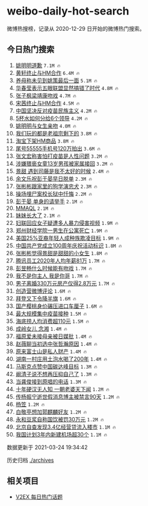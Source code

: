 # weibo-daily-hot-search

微博热搜榜，记录从 2020-12-29 日开始的微博热门搜索。

## 今日热门搜索

<!-- BEGIN -->

1. [姚明明道歉](https://s.weibo.com/weibo?q=%E5%A7%9A%E6%98%8E%E6%98%8E%E9%81%93%E6%AD%89&Refer=top) `7.1M 🔥`
1. [黄轩终止与HM合作](https://s.weibo.com/weibo?q=%23%E9%BB%84%E8%BD%A9%E7%BB%88%E6%AD%A2%E4%B8%8EHM%E5%90%88%E4%BD%9C%23&Refer=top) `6.4M 🔥`
1. [养母称未见到姚策最后一面](https://s.weibo.com/weibo?q=%23%E5%85%BB%E6%AF%8D%E7%A7%B0%E6%9C%AA%E8%A7%81%E5%88%B0%E5%A7%9A%E7%AD%96%E6%9C%80%E5%90%8E%E4%B8%80%E9%9D%A2%23&Refer=top) `5.1M 🔥`
1. [华春莹表示五眼联盟显然搞错了时代](https://s.weibo.com/weibo?q=%23%E5%8D%8E%E6%98%A5%E8%8E%B9%E8%A1%A8%E7%A4%BA%E4%BA%94%E7%9C%BC%E8%81%94%E7%9B%9F%E6%98%BE%E7%84%B6%E6%90%9E%E9%94%99%E4%BA%86%E6%97%B6%E4%BB%A3%23&Refer=top) `4.8M 🔥`
1. [张子枫梁靖康吻戏](https://s.weibo.com/weibo?q=%23%E5%BC%A0%E5%AD%90%E6%9E%AB%E6%A2%81%E9%9D%96%E5%BA%B7%E5%90%BB%E6%88%8F%23&Refer=top) `4.7M 🔥`
1. [宋茜终止与HM合作](https://s.weibo.com/weibo?q=%23%E5%AE%8B%E8%8C%9C%E7%BB%88%E6%AD%A2%E4%B8%8EHM%E5%90%88%E4%BD%9C%23&Refer=top) `4.5M 🔥`
1. [中国坚决反对疫苗民族主义](https://s.weibo.com/weibo?q=%23%E4%B8%AD%E5%9B%BD%E5%9D%9A%E5%86%B3%E5%8F%8D%E5%AF%B9%E7%96%AB%E8%8B%97%E6%B0%91%E6%97%8F%E4%B8%BB%E4%B9%89%23&Refer=top) `4.2M 🔥`
1. [5杯水如何分给6个领导](https://s.weibo.com/weibo?q=%235%E6%9D%AF%E6%B0%B4%E5%A6%82%E4%BD%95%E5%88%86%E7%BB%996%E4%B8%AA%E9%A2%86%E5%AF%BC%23&Refer=top) `4.2M 🔥`
1. [姚明明与女生亲吻](https://s.weibo.com/weibo?q=%23%E5%A7%9A%E6%98%8E%E6%98%8E%E4%B8%8E%E5%A5%B3%E7%94%9F%E4%BA%B2%E5%90%BB%23&Refer=top) `4.0M 🔥`
1. [我们玩的都是老祖宗剩下的](https://s.weibo.com/weibo?q=%23%E6%88%91%E4%BB%AC%E7%8E%A9%E7%9A%84%E9%83%BD%E6%98%AF%E8%80%81%E7%A5%96%E5%AE%97%E5%89%A9%E4%B8%8B%E7%9A%84%23&Refer=top) `3.8M 🔥`
1. [淘宝下架HM商品](https://s.weibo.com/weibo?q=%E6%B7%98%E5%AE%9D%E4%B8%8B%E6%9E%B6HM%E5%95%86%E5%93%81&Refer=top) `3.8M 🔥`
1. [尾号55555手机号120万拍出](https://s.weibo.com/weibo?q=%23%E5%B0%BE%E5%8F%B755555%E6%89%8B%E6%9C%BA%E5%8F%B7120%E4%B8%87%E6%8B%8D%E5%87%BA%23&Refer=top) `3.6M 🔥`
1. [张文宏称害怕打疫苗是人性问题](https://s.weibo.com/weibo?q=%23%E5%BC%A0%E6%96%87%E5%AE%8F%E7%A7%B0%E5%AE%B3%E6%80%95%E6%89%93%E7%96%AB%E8%8B%97%E6%98%AF%E4%BA%BA%E6%80%A7%E9%97%AE%E9%A2%98%23&Refer=top) `3.2M 🔥`
1. [涉嫌猥亵女童13岁男孩被家属接回](https://s.weibo.com/weibo?q=%23%E6%B6%89%E5%AB%8C%E7%8C%A5%E4%BA%B5%E5%A5%B3%E7%AB%A513%E5%B2%81%E7%94%B7%E5%AD%A9%E8%A2%AB%E5%AE%B6%E5%B1%9E%E6%8E%A5%E5%9B%9E%23&Refer=top) `3.2M 🔥`
1. [景甜 遇到司藤是我不太好的时候](https://s.weibo.com/weibo?q=%E6%99%AF%E7%94%9C%20%E9%81%87%E5%88%B0%E5%8F%B8%E8%97%A4%E6%98%AF%E6%88%91%E4%B8%8D%E5%A4%AA%E5%A5%BD%E7%9A%84%E6%97%B6%E5%80%99&Refer=top) `2.4M 🔥`
1. [余文乐祝彭于晏早日脱单](https://s.weibo.com/weibo?q=%23%E4%BD%99%E6%96%87%E4%B9%90%E7%A5%9D%E5%BD%AD%E4%BA%8E%E6%99%8F%E6%97%A9%E6%97%A5%E8%84%B1%E5%8D%95%23&Refer=top) `2.3M 🔥`
1. [张彬彬跟家里的狗学演忠犬](https://s.weibo.com/weibo?q=%23%E5%BC%A0%E5%BD%AC%E5%BD%AC%E8%B7%9F%E5%AE%B6%E9%87%8C%E7%9A%84%E7%8B%97%E5%AD%A6%E6%BC%94%E5%BF%A0%E7%8A%AC%23&Refer=top) `2.3M 🔥`
1. [操场埋尸案校长狱中忏悔](https://s.weibo.com/weibo?q=%23%E6%93%8D%E5%9C%BA%E5%9F%8B%E5%B0%B8%E6%A1%88%E6%A0%A1%E9%95%BF%E7%8B%B1%E4%B8%AD%E5%BF%8F%E6%82%94%23&Refer=top) `2.2M 🔥`
1. [彭于晏 单身的请举手](https://s.weibo.com/weibo?q=%E5%BD%AD%E4%BA%8E%E6%99%8F%20%E5%8D%95%E8%BA%AB%E7%9A%84%E8%AF%B7%E4%B8%BE%E6%89%8B&Refer=top) `2.1M 🔥`
1. [MMAQL](https://s.weibo.com/weibo?q=MMAQL&Refer=top) `2.1M 🔥`
1. [妹妹长大了](https://s.weibo.com/weibo?q=%E5%A6%B9%E5%A6%B9%E9%95%BF%E5%A4%A7%E4%BA%86&Refer=top) `2.1M 🔥`
1. [妇联回应女子疑遭多人暴力侵害视频](https://s.weibo.com/weibo?q=%23%E5%A6%87%E8%81%94%E5%9B%9E%E5%BA%94%E5%A5%B3%E5%AD%90%E7%96%91%E9%81%AD%E5%A4%9A%E4%BA%BA%E6%9A%B4%E5%8A%9B%E4%BE%B5%E5%AE%B3%E8%A7%86%E9%A2%91%23&Refer=top) `1.9M 🔥`
1. [郑州财经学院一男生在公寓死亡](https://s.weibo.com/weibo?q=%23%E9%83%91%E5%B7%9E%E8%B4%A2%E7%BB%8F%E5%AD%A6%E9%99%A2%E4%B8%80%E7%94%B7%E7%94%9F%E5%9C%A8%E5%85%AC%E5%AF%93%E6%AD%BB%E4%BA%A1%23&Refer=top) `1.9M 🔥`
1. [美国25%亚裔年轻人成种族欺凌目标](https://s.weibo.com/weibo?q=%23%E7%BE%8E%E5%9B%BD25%25%E4%BA%9A%E8%A3%94%E5%B9%B4%E8%BD%BB%E4%BA%BA%E6%88%90%E7%A7%8D%E6%97%8F%E6%AC%BA%E5%87%8C%E7%9B%AE%E6%A0%87%23&Refer=top) `1.9M 🔥`
1. [中国共产党成立100周年庆祝活动标识](https://s.weibo.com/weibo?q=%23%E4%B8%AD%E5%9B%BD%E5%85%B1%E4%BA%A7%E5%85%9A%E6%88%90%E7%AB%8B100%E5%91%A8%E5%B9%B4%E5%BA%86%E7%A5%9D%E6%B4%BB%E5%8A%A8%E6%A0%87%E8%AF%86%23&Refer=top) `1.8M 🔥`
1. [张彬彬觉得景甜是甜甜的小女生](https://s.weibo.com/weibo?q=%23%E5%BC%A0%E5%BD%AC%E5%BD%AC%E8%A7%89%E5%BE%97%E6%99%AF%E7%94%9C%E6%98%AF%E7%94%9C%E7%94%9C%E7%9A%84%E5%B0%8F%E5%A5%B3%E7%94%9F%23&Refer=top) `1.8M 🔥`
1. [腾讯员工2020年人均年薪81万](https://s.weibo.com/weibo?q=%23%E8%85%BE%E8%AE%AF%E5%91%98%E5%B7%A52020%E5%B9%B4%E4%BA%BA%E5%9D%87%E5%B9%B4%E8%96%AA81%E4%B8%87%23&Refer=top) `1.7M 🔥`
1. [彭昱畅什么时候能有吻戏](https://s.weibo.com/weibo?q=%E5%BD%AD%E6%98%B1%E7%95%85%E4%BB%80%E4%B9%88%E6%97%B6%E5%80%99%E8%83%BD%E6%9C%89%E5%90%BB%E6%88%8F&Refer=top) `1.7M 🔥`
1. [我不是你主人 我是你哥](https://s.weibo.com/weibo?q=%E6%88%91%E4%B8%8D%E6%98%AF%E4%BD%A0%E4%B8%BB%E4%BA%BA%20%E6%88%91%E6%98%AF%E4%BD%A0%E5%93%A5&Refer=top) `1.7M 🔥`
1. [男子离婚330万元房产仅得2.8万元](https://s.weibo.com/weibo?q=%23%E7%94%B7%E5%AD%90%E7%A6%BB%E5%A9%9A330%E4%B8%87%E5%85%83%E6%88%BF%E4%BA%A7%E4%BB%85%E5%BE%972.8%E4%B8%87%E5%85%83%23&Refer=top) `1.7M 🔥`
1. [创造营微博评论](https://s.weibo.com/weibo?q=%23%E5%88%9B%E9%80%A0%E8%90%A5%E5%BE%AE%E5%8D%9A%E8%AF%84%E8%AE%BA%23&Refer=top) `1.6M 🔥`
1. [拜登又下令降半旗](https://s.weibo.com/weibo?q=%23%E6%8B%9C%E7%99%BB%E5%8F%88%E4%B8%8B%E4%BB%A4%E9%99%8D%E5%8D%8A%E6%97%97%23&Refer=top) `1.6M 🔥`
1. [国产樱桃身价碾压进口车厘子](https://s.weibo.com/weibo?q=%23%E5%9B%BD%E4%BA%A7%E6%A8%B1%E6%A1%83%E8%BA%AB%E4%BB%B7%E7%A2%BE%E5%8E%8B%E8%BF%9B%E5%8F%A3%E8%BD%A6%E5%8E%98%E5%AD%90%23&Refer=top) `1.6M 🔥`
1. [最大规模集中疫苗接种](https://s.weibo.com/weibo?q=%23%E6%9C%80%E5%A4%A7%E8%A7%84%E6%A8%A1%E9%9B%86%E4%B8%AD%E7%96%AB%E8%8B%97%E6%8E%A5%E7%A7%8D%23&Refer=top) `1.5M 🔥`
1. [海底捞人均消费超110元](https://s.weibo.com/weibo?q=%23%E6%B5%B7%E5%BA%95%E6%8D%9E%E4%BA%BA%E5%9D%87%E6%B6%88%E8%B4%B9%E8%B6%85110%E5%85%83%23&Refer=top) `1.5M 🔥`
1. [成岭女儿 念湘](https://s.weibo.com/weibo?q=%E6%88%90%E5%B2%AD%E5%A5%B3%E5%84%BF%20%E5%BF%B5%E6%B9%98&Refer=top) `1.4M 🔥`
1. [福原爱未接母亲被日媒批](https://s.weibo.com/weibo?q=%E7%A6%8F%E5%8E%9F%E7%88%B1%E6%9C%AA%E6%8E%A5%E6%AF%8D%E4%BA%B2%E8%A2%AB%E6%97%A5%E5%AA%92%E6%89%B9&Refer=top) `1.4M 🔥`
1. [赵薇聊当初选中张哲瀚原因](https://s.weibo.com/weibo?q=%23%E8%B5%B5%E8%96%87%E8%81%8A%E5%BD%93%E5%88%9D%E9%80%89%E4%B8%AD%E5%BC%A0%E5%93%B2%E7%80%9A%E5%8E%9F%E5%9B%A0%23&Refer=top) `1.4M 🔥`
1. [原来富士山是私人财产](https://s.weibo.com/weibo?q=%23%E5%8E%9F%E6%9D%A5%E5%AF%8C%E5%A3%AB%E5%B1%B1%E6%98%AF%E7%A7%81%E4%BA%BA%E8%B4%A2%E4%BA%A7%23&Refer=top) `1.4M 🔥`
1. [湖南一村庄用土泡水喝了200年](https://s.weibo.com/weibo?q=%23%E6%B9%96%E5%8D%97%E4%B8%80%E6%9D%91%E5%BA%84%E7%94%A8%E5%9C%9F%E6%B3%A1%E6%B0%B4%E5%96%9D%E4%BA%86200%E5%B9%B4%23&Refer=top) `1.4M 🔥`
1. [马斯克点赞中国碳达峰目标](https://s.weibo.com/weibo?q=%23%E9%A9%AC%E6%96%AF%E5%85%8B%E7%82%B9%E8%B5%9E%E4%B8%AD%E5%9B%BD%E7%A2%B3%E8%BE%BE%E5%B3%B0%E7%9B%AE%E6%A0%87%23&Refer=top) `1.3M 🔥`
1. [阚清子说不想再压抑自己了](https://s.weibo.com/weibo?q=%23%E9%98%9A%E6%B8%85%E5%AD%90%E8%AF%B4%E4%B8%8D%E6%83%B3%E5%86%8D%E5%8E%8B%E6%8A%91%E8%87%AA%E5%B7%B1%E4%BA%86%23&Refer=top) `1.3M 🔥`
1. [当龚俊接到原唱的电话](https://s.weibo.com/weibo?q=%23%E5%BD%93%E9%BE%9A%E4%BF%8A%E6%8E%A5%E5%88%B0%E5%8E%9F%E5%94%B1%E7%9A%84%E7%94%B5%E8%AF%9D%23&Refer=top) `1.3M 🔥`
1. [十年硬汉无人知 一朝老婆天下闻](https://s.weibo.com/weibo?q=%E5%8D%81%E5%B9%B4%E7%A1%AC%E6%B1%89%E6%97%A0%E4%BA%BA%E7%9F%A5%20%E4%B8%80%E6%9C%9D%E8%80%81%E5%A9%86%E5%A4%A9%E4%B8%8B%E9%97%BB&Refer=top) `1.2M 🔥`
1. [传杨振宁逝世假消息博主被禁言90天](https://s.weibo.com/weibo?q=%23%E4%BC%A0%E6%9D%A8%E6%8C%AF%E5%AE%81%E9%80%9D%E4%B8%96%E5%81%87%E6%B6%88%E6%81%AF%E5%8D%9A%E4%B8%BB%E8%A2%AB%E7%A6%81%E8%A8%8090%E5%A4%A9%23&Refer=top) `1.2M 🔥`
1. [杨笠](https://s.weibo.com/weibo?q=%E6%9D%A8%E7%AC%A0&Refer=top) `1.2M 🔥`
1. [白敬亭想加郭麒麟好友](https://s.weibo.com/weibo?q=%23%E7%99%BD%E6%95%AC%E4%BA%AD%E6%83%B3%E5%8A%A0%E9%83%AD%E9%BA%92%E9%BA%9F%E5%A5%BD%E5%8F%8B%23&Refer=top) `1.2M 🔥`
1. [永和豆浆自称国饮被罚30万元](https://s.weibo.com/weibo?q=%23%E6%B0%B8%E5%92%8C%E8%B1%86%E6%B5%86%E8%87%AA%E7%A7%B0%E5%9B%BD%E9%A5%AE%E8%A2%AB%E7%BD%9A30%E4%B8%87%E5%85%83%23&Refer=top) `1.2M 🔥`
1. [北京自查发现3.4亿经营贷流入楼市](https://s.weibo.com/weibo?q=%23%E5%8C%97%E4%BA%AC%E8%87%AA%E6%9F%A5%E5%8F%91%E7%8E%B03.4%E4%BA%BF%E7%BB%8F%E8%90%A5%E8%B4%B7%E6%B5%81%E5%85%A5%E6%A5%BC%E5%B8%82%23&Refer=top) `1.1M 🔥`
1. [我国计划3年内新建机场超30个](https://s.weibo.com/weibo?q=%23%E6%88%91%E5%9B%BD%E8%AE%A1%E5%88%923%E5%B9%B4%E5%86%85%E6%96%B0%E5%BB%BA%E6%9C%BA%E5%9C%BA%E8%B6%8530%E4%B8%AA%23&Refer=top) `1.1M 🔥`

数据更新于 2021-03-24 19:34:42

<!-- END -->

历史归档 [./archives](./archives)

## 相关项目

- [V2EX 每日热门话题](https://github.com/boojack/v2ex-daily-hot-topic)
